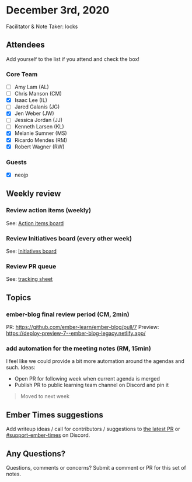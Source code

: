 
# December 3rd, 2020

Facilitator & Note Taker: locks

## Attendees

Add yourself to the list if you attend and check the box!

### Core Team
- [ ] Amy Lam (AL)
- [ ] Chris Manson (CM)
- [x] Isaac Lee (IL)
- [ ] Jared Galanis (JG)
- [x] Jen Weber (JW)
- [ ] Jessica Jordan (JJ)
- [ ] Kenneth Larsen (KL)
- [x] Melanie Sumner (MS)
- [x] Ricardo Mendes (RM)
- [x] Robert Wagner (RW)

### Guests
- [x] neojp

## Weekly review

### Review action items (weekly)
See: [Action items board](https://github.com/orgs/ember-learn/projects/47)

### Review Initiatives board (every other week)
See: [Initiatives board](https://github.com/orgs/ember-learn/projects/33)

### Review PR queue
See: [tracking sheet](https://docs.google.com/spreadsheets/d/1sPyN9z9wZMpTNwqCfa6R9QSPZkIW4iQd-H4gZC7ILLk/edit#gid=2035777454)

## Topics

<!-- If you would like to add a topic to the agenda please add a suggestion to the PR using the following format: -->
<!-- ### Your topic (INITIALS, expected duration in minutes) -->
<!-- replace with topic -->
<!-- replace with topic -->
<!-- replace with topic -->
<!-- replace with topic -->
<!-- replace with topic -->

### ember-blog final review period (CM, 2min)
PR: https://github.com/ember-learn/ember-blog/pull/7
Preview: https://deploy-preview-7--ember-blog-legacy.netlify.app/

### add automation for the meeting notes (RM, 15min)
I feel like we could provide a bit more automation around the agendas and such.
Ideas:
- Open PR for following week when current agenda is merged
- Publish PR to public learning team channel on Discord and pin it

> Moved to next week

## Ember Times suggestions
Add writeup ideas / call for contributors / suggestions to [the latest PR](https://github.com/ember-learn/ember-blog/pulls?q=is%3Aopen+is%3Apr+label%3A%22%F0%9F%97%9E+embertimes%22%20or%20#support-ember-times) or [#support-ember-times](https://discordapp.com/channels/480462759797063690/485450546887786506) on Discord.

## Any Questions?
Questions, comments or concerns? Submit a comment or PR for this set of notes.
